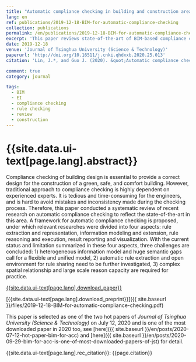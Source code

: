 ```yaml
---
title: "Automatic compliance checking in building and construction area"
lang: en
ref: publications/2019-12-18-BIM-for-automatic-compliance-checking
collection: publications
permalink: /en/publications/2019-12-18-BIM-for-automatic-compliance-checking
excerpt: 'This paper reviews state-of-the-art of BIM-based compliance checking, and provides suggestions for future research'
date: 2019-12-18
venue: 'Journal of Tsinghua University (Science & Technology)'
paperurl: 'http://doi.org/10.16511/j.cnki.qhdxxb.2020.25.013'
citation: 'Lin, J.*, and Guo J. (2020). &quot;Automatic compliance checking in building and construction area&quot; <i>Journal of Tsinghua University (Science & Technology)</i>. 60(10): 873-879. doi: 10.16511/j.cnki.qhdxxb.2020.25.013'

comment: true
category: journal

tags: 
  - BIM
  - EI
  - compliance checking
  - rule checking
  - review
  - construction
---
```



{{site.data.ui-text[page.lang].abstract}}
====

Compliance checking of building design is essential to provide a correct design for the construction of a green, safe, and comfort building. However, traditional approach to compliance checking is highly dependent on experienced experts. It is tedious and time-consuming for the engineers, and is hard to avoid mistakes and inconsistency made during the checking process. Therefore, this paper conducted a systematic review of recent research on automatic compliance checking to reflect the state-of-the-art in this area. A framework for automatic compliance checking is proposed, under which relevant researches were divided into four aspects: rule extraction and representation, information modeling and extension, rule reasoning and execution, result reporting and visualization. With the current status and limitation summarized in these four aspects, three challenges are concluded: 1) heterogeneous information model and huge semantic gaps call for a flexible and unified model, 2) automatic rule extraction and open environment for rule sharing need to be further investigated, 3) complex spatial relationship and large scale reason capacity are required for practice.

[{{site.data.ui-text[page.lang].download_paper}}](http://doi.org/10.16511/j.cnki.qhdxxb.2020.25.013)

[{{site.data.ui-text[page.lang].download_preprint}}]({{ site.baseurl }}/files/2019-12-18-BIM-for-automatic-compliance-checking.pdf)

This paper is selected as one of the two hot papers of _Journal of Tsinghua University (Science & Technology)_ on July 12, 2020 and is one of the most downloaded paper in 2020 too, see [here]({{ site.baseurl }}/en/posts/2020-07-12-hot-paper-bim-for-acc) and [here]({{ site.baseurl }}/en/posts/2020-09-29-bim-for-acc-is-one-of-most-downloaded-papers-of-jst) for detail.

{{site.data.ui-text[page.lang].rec_citation}}: {{page.citation}}